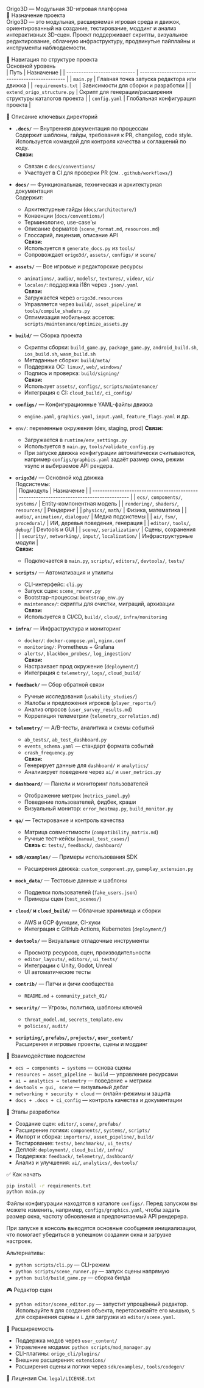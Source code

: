 
Origo3D — Модульная 3D-игровая платформа  
📌 Назначение проекта  
Origo3D — это модульная, расширяемая игровая среда и движок, ориентированный на создание, тестирование, моддинг и анализ интерактивных 3D-сцен. Проект поддерживает скрипты, визуальное редактирование, облачную инфраструктуру, продвинутые пайплайны и инструменты наблюдаемости.

🧭 Навигация по структуре проекта  
Основной уровень  
| Путь                         | Назначение                                     |
| ---------------------------- | ----------------------------------------------- |
| `main.py`                    | Главная точка запуска редактора или движка      |
| `requirements.txt`           | Зависимости для сборки и разработки             |
| `extend_origo_structure.py`  | Скрипт для генерации/расширения структуры каталогов проекта |
| `config.yaml`                | Глобальная конфигурация проекта                 |

📁 Описание ключевых директорий  
- **`.docs/`** — Внутренняя документация по процессам  
  Содержит шаблоны, гайды, требования к PR, changelog, code style. Используется командой для контроля качества и соглашений по коду.  
  **Связи:**  
  - Связан с `docs/conventions/`  
  - Участвует в CI для проверки PR (см. `.github/workflows/`)

- **`docs/`** — Функциональная, техническая и архитектурная документация  
  Содержит:  
  - Архитектурные гайды (`docs/architecture/`)  
  - Конвенции (`docs/conventions/`)  
  - Терминологию, use-case'ы  
  - Описание форматов (`scene_format.md`, `resources.md`)  
  - Глоссарий, лицензия, описание API  
  **Связи:**  
  - Используется в `generate_docs.py` из `tools/`  
  - Сопровождает `origo3d/`, `assets/`, `configs/` и `scene/`

- **`assets/`** — Все игровые и редакторские ресурсы  
  - `animations/`, `audio/`, `models/`, `textures/`, `video/`, `ui/`  
  - `locales/`: поддержка i18n через `.json/.yaml`  
  **Связи:**  
  - Загружается через `origo3d.resources`
  - Управляется через `build/`, `asset_pipeline/` и `tools/compile_shaders.py`
  - Оптимизация мобильных ассетов: `scripts/maintenance/optimize_assets.py`

- **`build/`** — Сборка проекта  
  - Скрипты сборки: `build_game.py`, `package_game.py`,
    `android_build.sh`, `ios_build.sh`, `wasm_build.sh`
  - Метаданные сборки: `build/meta/`  
  - Поддержка ОС: `linux/`, `web/`, `windows/`  
  - Подпись и проверка: `build/signing/`  
  **Связи:**  
  - Использует `assets/`, `configs/`, `scripts/maintenance/`  
  - Интеграция с CI: `cloud_build/`, `ci_config/`

- **`configs/`** — Конфигурационные YAML-файлы движка  
  - `engine.yaml`, `graphics.yaml`, `input.yaml`, `feature_flags.yaml` и др.  
- `env/`: переменные окружения (dev, staging, prod)
  **Связи:**
  - Загружается в `runtime/env_settings.py`
  - Используется в `main.py`, `tools/validate_config.py`
  - При запуске движка конфигурации автоматически считываются,
    например `configs/graphics.yaml` задаёт размер окна, режим vsync и
    выбираемое API рендера.

- **`origo3d/`** — Основной код движка  
  Подсистемы:  
  | Подмодуль                                   | Назначение                                   |
  | ------------------------------------------- | --------------------------------------------- |
  | `ecs/`, `components/`, `systems/`           | Entity-компонентная модель                   |
  | `rendering/`, `shaders/`, `resources/`      | Рендеринг                                    |
  | `physics/`, `math/`                         | Физика, математика                           |
  | `audio/`, `animation/`, `dialogue/`         | Медиа подсистемы                             |
  | `ai/`, `fsm/`, `procedural/`                | ИИ, деревья поведения, генерация             |
  | `editor/`, `tools/`, `debug/`               | Devtools и GUI                               |
  | `scene/`, `serialization/`                  | Сцены, сохранения                            |
  | `security/`, `networking/`, `input/`, `localization/` | Инфраструктурные модули           |  
  **Связи:**  
  - Подключается в `main.py`, `scripts/`, `editors/`, `devtools/`, `tests/`

- **`scripts/`** — Автоматизация и утилиты  
  - CLI-интерфейс: `cli.py`  
  - Запуск сцен: `scene_runner.py`  
  - Bootstrap-процессы: `bootstrap_env.py`  
  - `maintenance/`: скрипты для очистки, миграций, архивации  
  **Связи:**  
  - Используется в CI/CD, `build/`, `cloud/`, `infra/monitoring`

- **`infra/`** — Инфраструктура и мониторинг  
  - `docker/`: `docker-compose.yml`, `nginx.conf`  
  - `monitoring/`: Prometheus + Grafana  
  - `alerts/`, `blackbox_probes/`, `log_ingestion/`  
  **Связи:**  
  - Настраивает прод окружение (`deployment/`)  
  - Интеграция с `telemetry/`, `logs/`, `cloud_build/`

- **`feedback/`** — Сбор обратной связи  
  - Ручные исследования (`usability_studies/`)  
  - Жалобы и предложения игроков (`player_reports/`)  
  - Анализ опросов (`user_survey_results.md`)  
  - Корреляция телеметрии (`telemetry_correlation.md`)  

- **`telemetry/`** — A/B-тесты, аналитика и схемы событий  
  - `ab_tests/`, `ab_test_dashboard.py`  
  - `events_schema.yaml` — стандарт формата событий  
  - `crash_frequency.py`  
  **Связи:**  
  - Генерирует данные для `dashboard/` и `analytics/`  
  - Анализирует поведение через `ai/` и `user_metrics.py`

- **`dashboard/`** — Панели и мониторинг пользователей  
  - Отображение метрик (`metrics_panel.py`)  
  - Поведение пользователей, фидбек, краши  
  - Визуальный монитор: `error_heatmap.py`, `build_monitor.py`

- **`qa/`** — Тестирование и контроль качества  
  - Матрица совместимости (`compatibility_matrix.md`)  
  - Ручные тест-кейсы (`manual_test_cases/`)  
  **Связь с:** `tests/`, `feedback/`, `dashboard/`

- **`sdk/examples/`** — Примеры использования SDK  
  - Расширения движка: `custom_component.py`, `gameplay_extension.py`

- **`mock_data/`** — Тестовые данные и шаблоны  
  - Подделки пользователей (`fake_users.json`)  
  - Примеры сцен (`test_scenes/`)

- **`cloud/` и `cloud_build/`** — Облачные хранилища и сборки  
  - AWS и GCP функции, CI-хуки  
  - Интеграция с GitHub Actions, Kubernetes (`deployment/`)

- **`devtools/`** — Визуальные отладочные инструменты  
  - Просмотр ресурсов, сцен, производительности  
  - `editor_layouts/`, `editors/`, `ui_tests/`  
  - Интеграции с Unity, Godot, Unreal  
  - UI автоматические тесты

- **`contrib/`** — Патчи и фичи сообщества  
  - `README.md` + `community_patch_01/`

- **`security/`** — Угрозы, политика, шаблоны ключей  
  - `threat_model.md`, `secrets_template.env`  
  - `policies/`, `audit/`

- **`scripting/`, `prefabs/`, `projects/`, `user_content/`**  
  Расширения и игровые проекты, сцены и моддинг

🔁 Взаимодействие подсистем  
- `ecs ↔ components ↔ systems` — основа сцены  
- `resources ↔ asset_pipeline ↔ build` — управление ресурсами  
- `ai ↔ analytics ↔ telemetry` — поведение + метрики  
- `devtools ↔ gui, scene` — визуальный дебаг  
- `networking + security + cloud` — онлайн-режимы и защита  
- `docs + .docs + ci_config` — контроль качества и документации

🚀 Этапы разработки  
- Создание сцен: `editor/`, `scene/`, `prefabs/`  
- Расширение логики: `components/`, `systems/`, `scripts/`  
- Импорт и сборка: `importers/`, `asset_pipeline/`, `build/`  
- Тестирование: `tests/`, `benchmarks/`, `ui_tests/`  
- Деплой: `deployment/`, `cloud_build/`, `infra/`  
- Поддержка: `feedback/`, `telemetry/`, `dashboard/`  
- Анализ и улучшения: `ai/`, `analytics/`, `devtools/`

✅ Как начать  
```bash
pip install -r requirements.txt
python main.py
````

Файлы конфигурации находятся в каталоге `configs/`. Перед запуском вы
можете изменить, например, `configs/graphics.yaml`, чтобы задать размер
окна, частоту обновления и предпочитаемый API рендерера.

При запуске в консоль выводятся основные сообщения инициализации,
что помогает убедиться в успешном создании окна и загрузке настроек.

Альтернативы:

* `python scripts/cli.py` — CLI-режим
* `python scripts/scene_runner.py` — запуск сцены напрямую
* `python build/build_game.py` — сборка билда

🎮 Редактор сцен
* `python editor/scene_editor.py` — запустит упрощённый редактор.
  Используйте `N` для создания объекта, перетаскивайте его мышью,
  `S` для сохранения сцены и `L` для загрузки из `editor/scene.yaml`.

🧩 Расширяемость

* Поддержка модов через `user_content/`
* Управление модами: `python scripts/mod_manager.py`
* CLI-плагины: `origo_cli/plugins/`
* Внешние расширения: `extensions/`
* Расширения сцены и логики через `sdk/examples/`, `tools/codegen/`

📜 Лицензия
См. `legal/LICENSE.txt`
